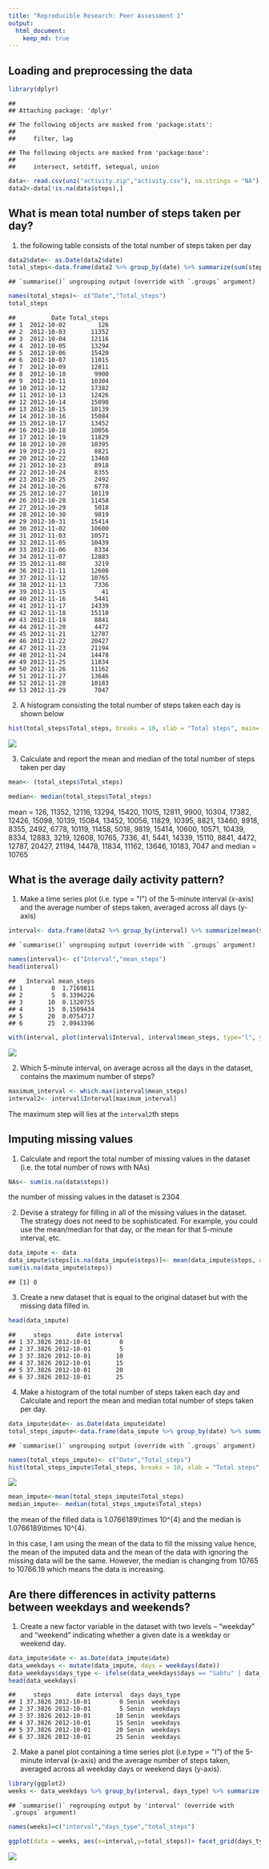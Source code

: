 ```yaml
---
title: "Reproducible Research: Peer Assessment 1"
output: 
  html_document:
    keep_md: true
---
```



## Loading and preprocessing the data

```r
library(dplyr)
```

```
## 
## Attaching package: 'dplyr'
```

```
## The following objects are masked from 'package:stats':
## 
##     filter, lag
```

```
## The following objects are masked from 'package:base':
## 
##     intersect, setdiff, setequal, union
```

```r
data<- read.csv(unz("activity.zip","activity.csv"), na.strings = "NA")
data2<-data[!is.na(data$steps),]
```


## What is mean total number of steps taken per day?
1. the following table consists of the total number of steps taken per day

```r
data2$date<- as.Date(data2$date)
total_steps<-data.frame(data2 %>% group_by(date) %>% summarize(sum(steps, na.rm=T)))
```

```
## `summarise()` ungrouping output (override with `.groups` argument)
```

```r
names(total_steps)<- c("Date","Total_steps")
total_steps
```

```
##          Date Total_steps
## 1  2012-10-02         126
## 2  2012-10-03       11352
## 3  2012-10-04       12116
## 4  2012-10-05       13294
## 5  2012-10-06       15420
## 6  2012-10-07       11015
## 7  2012-10-09       12811
## 8  2012-10-10        9900
## 9  2012-10-11       10304
## 10 2012-10-12       17382
## 11 2012-10-13       12426
## 12 2012-10-14       15098
## 13 2012-10-15       10139
## 14 2012-10-16       15084
## 15 2012-10-17       13452
## 16 2012-10-18       10056
## 17 2012-10-19       11829
## 18 2012-10-20       10395
## 19 2012-10-21        8821
## 20 2012-10-22       13460
## 21 2012-10-23        8918
## 22 2012-10-24        8355
## 23 2012-10-25        2492
## 24 2012-10-26        6778
## 25 2012-10-27       10119
## 26 2012-10-28       11458
## 27 2012-10-29        5018
## 28 2012-10-30        9819
## 29 2012-10-31       15414
## 30 2012-11-02       10600
## 31 2012-11-03       10571
## 32 2012-11-05       10439
## 33 2012-11-06        8334
## 34 2012-11-07       12883
## 35 2012-11-08        3219
## 36 2012-11-11       12608
## 37 2012-11-12       10765
## 38 2012-11-13        7336
## 39 2012-11-15          41
## 40 2012-11-16        5441
## 41 2012-11-17       14339
## 42 2012-11-18       15110
## 43 2012-11-19        8841
## 44 2012-11-20        4472
## 45 2012-11-21       12787
## 46 2012-11-22       20427
## 47 2012-11-23       21194
## 48 2012-11-24       14478
## 49 2012-11-25       11834
## 50 2012-11-26       11162
## 51 2012-11-27       13646
## 52 2012-11-28       10183
## 53 2012-11-29        7047
```

2. A histogram consisting the total number of steps taken each day is shown below

```r
hist(total_steps$Total_steps, breaks = 10, xlab = "Total steps", main= "Total steps each day")
```

![](PA1_template_files/figure-html/unnamed-chunk-3-1.png)<!-- -->

3. Calculate and report the mean and median of the total number of steps taken per day

```r
mean<- (total_steps$Total_steps)

median<- median(total_steps$Total_steps)
```
mean = 126, 11352, 12116, 13294, 15420, 11015, 12811, 9900, 10304, 17382, 12426, 15098, 10139, 15084, 13452, 10056, 11829, 10395, 8821, 13460, 8918, 8355, 2492, 6778, 10119, 11458, 5018, 9819, 15414, 10600, 10571, 10439, 8334, 12883, 3219, 12608, 10765, 7336, 41, 5441, 14339, 15110, 8841, 4472, 12787, 20427, 21194, 14478, 11834, 11162, 13646, 10183, 7047 and median = 10765

## What is the average daily activity pattern?
1. Make a time series plot (i.e. type = "l") of the 5-minute interval (x-axis) and the average number of steps taken, averaged across all days (y-axis)

```r
interval<- data.frame(data2 %>% group_by(interval) %>% summarize(mean(steps, na.rm=T)))
```

```
## `summarise()` ungrouping output (override with `.groups` argument)
```

```r
names(interval)<- c("Interval","mean_steps")
head(interval)
```

```
##   Interval mean_steps
## 1        0  1.7169811
## 2        5  0.3396226
## 3       10  0.1320755
## 4       15  0.1509434
## 5       20  0.0754717
## 6       25  2.0943396
```

```r
with(interval, plot(interval$Interval, interval$mean_steps, type="l", ylab="average steps", xlab = "interval", main="Plot of average steps for each interval"))
```

![](PA1_template_files/figure-html/unnamed-chunk-5-1.png)<!-- -->

2. Which 5-minute interval, on average across all the days in the dataset, contains the maximum number of steps?

```r
maximum_interval <- which.max(interval$mean_steps)
interval2<- interval$Interval[maximum_interval]
```
The maximum step will lies at the `interval2`th steps

## Imputing missing values
1. Calculate and report the total number of missing values in the dataset (i.e. the total number of rows with NAs)

```r
NAs<- sum(is.na(data$steps))
```
the number of missing values in the dataset is 2304

2. Devise a strategy for filling in all of the missing values in the dataset. The strategy does not need to be sophisticated. For example, you could use the mean/median for that day, or the mean for that 5-minute interval, etc.

```r
data_impute <- data
data_impute$steps[is.na(data_impute$steps)]<- mean(data_impute$steps, na.rm=TRUE)
sum(is.na(data_impute$steps))
```

```
## [1] 0
```

3. Create a new dataset that is equal to the original dataset but with the missing data filled in.

```r
head(data_impute)
```

```
##     steps       date interval
## 1 37.3826 2012-10-01        0
## 2 37.3826 2012-10-01        5
## 3 37.3826 2012-10-01       10
## 4 37.3826 2012-10-01       15
## 5 37.3826 2012-10-01       20
## 6 37.3826 2012-10-01       25
```

4. Make a histogram of the total number of steps taken each day and Calculate and report the mean and median total number of steps taken per day. 

```r
data_impute$date<- as.Date(data_impute$date)
total_steps_impute<-data.frame(data_impute %>% group_by(date) %>% summarize(sum(steps, na.rm=T)))
```

```
## `summarise()` ungrouping output (override with `.groups` argument)
```

```r
names(total_steps_impute)<- c("Date","Total_steps")
hist(total_steps_impute$Total_steps, breaks = 10, xlab = "Total steps", main= "Total steps each day")
```

![](PA1_template_files/figure-html/unnamed-chunk-10-1.png)<!-- -->

```r
mean_impute<-mean(total_steps_impute$Total_steps)
median_impute<- median(total_steps_impute$Total_steps)
```
the mean of the filled data is 1.0766189\times 10^{4} and the median is 1.0766189\times 10^{4}.

In this case, I am using the mean of the data to fill the missing value hence, the mean of the imputed data and the mean of the data with ignoring the missing data will be the same. However, the median is changing from 10765 to 10766.19 which means the data is increasing. 

## Are there differences in activity patterns between weekdays and weekends?
1. Create a new factor variable in the dataset with two levels – “weekday” and “weekend” indicating whether a given date is a weekday or weekend day.

```r
data_impute$date <- as.Date(data_impute$date)
data_weekdays <- mutate(data_impute, days = weekdays(date))
data_weekdays$days_type <- ifelse(data_weekdays$days == "Sabtu" | data_weekdays$days == "Minggu", "weekend", "weekdays")
head(data_weekdays)
```

```
##     steps       date interval  days days_type
## 1 37.3826 2012-10-01        0 Senin  weekdays
## 2 37.3826 2012-10-01        5 Senin  weekdays
## 3 37.3826 2012-10-01       10 Senin  weekdays
## 4 37.3826 2012-10-01       15 Senin  weekdays
## 5 37.3826 2012-10-01       20 Senin  weekdays
## 6 37.3826 2012-10-01       25 Senin  weekdays
```

2. Make a panel plot containing a time series plot (i.e.type = "l") of the 5-minute interval (x-axis) and the average number of steps taken, averaged across all weekday days or weekend days (y-axis). 

```r
library(ggplot2)
weeks <- data_weekdays %>% group_by(interval, days_type) %>% summarize(mean(steps,na.rm=TRUE))
```

```
## `summarise()` regrouping output by 'interval' (override with `.groups` argument)
```

```r
names(weeks)=c("interval","days_type","total_steps")

ggplot(data = weeks, aes(x=interval,y=total_steps))+ facet_grid(days_type~.)+geom_line() + ggtitle("Weekdays vs. Weekend (Avg Steps)")
```

![](PA1_template_files/figure-html/unnamed-chunk-12-1.png)<!-- -->
